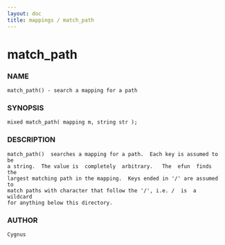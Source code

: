 ```yaml
---
layout: doc
title: mappings / match_path
---
```

# match_path

### NAME

    match_path() - search a mapping for a path

### SYNOPSIS

    mixed match_path( mapping m, string str );

### DESCRIPTION

    match_path()  searches a mapping for a path.  Each key is assumed to be
    a string.  The value is  completely  arbitrary.   The  efun  finds  the
    largest matching path in the mapping.  Keys ended in '/' are assumed to
    match paths with character that follow the '/', i.e. /  is  a  wildcard
    for anything below this directory.

### AUTHOR

    Cygnus
